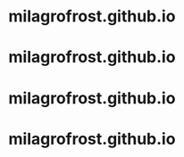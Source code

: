 # milagrofrost.github.io
# milagrofrost.github.io
# milagrofrost.github.io
# milagrofrost.github.io
